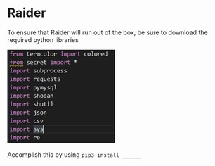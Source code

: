 # Raider

To ensure that Raider will run out of the box, be sure to download the required python libraries 

![](readme_images/r8r_2.PNG )

Accomplish this by using `pip3 install ______`

